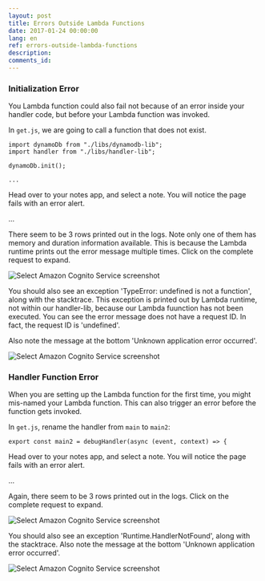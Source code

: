 ```yaml
---
layout: post
title: Errors Outside Lambda Functions
date: 2017-01-24 00:00:00
lang: en
ref: errors-outside-lambda-functions
description: 
comments_id: 
---
```


### Initialization Error

You Lambda function could also fail not because of an error inside your handler code, but before your Lambda function was invoked.

In `get.js`, we are going to call a function that does not exist.
```
import dynamoDb from "./libs/dynamodb-lib";
import handler from "./libs/handler-lib";

dynamoDb.init();

...
```

Head over to your notes app, and select a note. You will notice the page fails with an error alert.

...

There seem to be 3 rows printed out in the logs. Note only one of them has memory and duration information available. This is because the Lambda runtime prints out the error message multiple times. Click on the complete request to expand.

![Select Amazon Cognito Service screenshot](https://i.imgur.com/a3YAlx8.png)

You should also see an exception 'TypeError: undefined is not a function', along with the stacktrace. This exception is printed out by Lambda runtime, not within our handler-lib, because our Lambda fuunction has not been executed. You can see the error message does not have a request ID. In fact, the request ID is 'undefined'.

Also note the message at the bottom 'Unknown application error occurred'.

![Select Amazon Cognito Service screenshot](https://i.imgur.com/WVqwoNo.png)


### Handler Function Error

When you are setting up the Lambda function for the first time, you might mis-named your Lambda function. This can also trigger an error before the function gets invoked.

In `get.js`, rename the handler from `main` to `main2`:
```
export const main2 = debugHandler(async (event, context) => {
```

Head over to your notes app, and select a note. You will notice the page fails with an error alert.

...

Again, there seem to be 3 rows printed out in the logs. Click on the complete request to expand.

![Select Amazon Cognito Service screenshot](https://i.imgur.com/DhPIwWL.png)

You should also see an exception 'Runtime.HandlerNotFound', along with the stacktrace.
Also note the message at the bottom 'Unknown application error occurred'.

![Select Amazon Cognito Service screenshot](https://i.imgur.com/oKs10E4.png)

